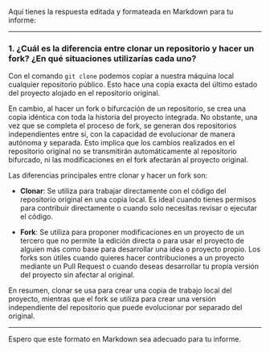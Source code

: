 Aquí tienes la respuesta editada y formateada en Markdown para tu informe:

---

### 1. ¿Cuál es la diferencia entre clonar un repositorio y hacer un fork? ¿En qué situaciones utilizarías cada uno?

Con el comando `git clone` podemos copiar a nuestra máquina local cualquier repositorio público. Esto hace una copia exacta del último estado del proyecto alojado en el repositorio original.

En cambio, al hacer un fork o bifurcación de un repositorio, se crea una copia idéntica con toda la historia del proyecto integrada. No obstante, una vez que se completa el proceso de fork, se generan dos repositorios independientes entre sí, con la capacidad de evolucionar de manera autónoma y separada. Esto implica que los cambios realizados en el repositorio original no se transmitirán automáticamente al repositorio bifurcado, ni las modificaciones en el fork afectarán al proyecto original.

Las diferencias principales entre clonar y hacer un fork son:

- **Clonar**: Se utiliza para trabajar directamente con el código del repositorio original en una copia local. Es ideal cuando tienes permisos para contribuir directamente o cuando solo necesitas revisar o ejecutar el código.

- **Fork**: Se utiliza para proponer modificaciones en un proyecto de un tercero que no permite la edición directa o para usar el proyecto de alguien más como base para desarrollar una idea o proyecto propio. Los forks son útiles cuando quieres hacer contribuciones a un proyecto mediante un Pull Request o cuando deseas desarrollar tu propia versión del proyecto sin afectar al original.

En resumen, clonar se usa para crear una copia de trabajo local del proyecto, mientras que el fork se utiliza para crear una versión independiente del repositorio que puede evolucionar por separado del original.

--- 

Espero que este formato en Markdown sea adecuado para tu informe.
